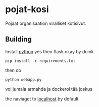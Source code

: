 # pojat-kosi
Pojaat organisaation viralliset kotisivut.

## Building
Install [python](https://www.python.org/downloads/) yes then flask okay by doink
```
pip install -r requirements.txt
```
then do
```
python webapp.py
```

voi jumala armahda ja dockeroi tää joskus

the naviaget to [localhost](http://localhost) by default
